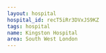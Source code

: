 ```yaml
---
layout: hospital
hospital_id: recT5iRr3DVxJS9KZ
tags: hospital
name: Kingston Hospital
area: South West London
---
```

